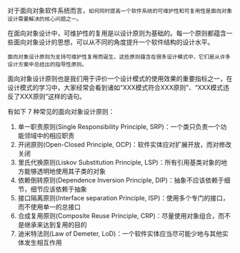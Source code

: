 对于面向对象软件系统而言，```如何同时提高一个软件系统的可维护性和可复用性是面向对象设计需要解决的核心问题之一。```

在面向对象设计中，可维护性的复用是以设计原则为基础的。每一个原则都蕴含一些面向对象设计的思想，可以从不同的角度提升一个软件结构的设计水平。

```面向对象设计原则为支持可维护性复用而诞生，这些原则蕴含在很多设计模式中，它们是从许多设计方案中总结出的指导性原则。```

面向对象设计原则也是我们用于评价一个设计模式的使用效果的重要指标之一，在设计模式的学习中，大家经常会看到诸如“XXX模式符合XXX原则”、“XXX模式违反了XXX原则”这样的语句。

有如下 7 种常见的面向对象设计原则：
1. 单一职责原则(Single Responsibility Principle, SRP)：一个类只负责一个功能领域中的相应职责
2. 开闭原则(Open-Closed Principle, OCP)：软件实体应对扩展开放，而对修改关闭
3. 里氏代换原则(Liskov Substitution Principle, LSP)：所有引用基类对象的地方能够透明地使用其子类的对象
4. 依赖倒转原则(Dependence Inversion Principle, DIP)：抽象不应该依赖于细节，细节应该依赖于抽象
5. 接口隔离原则(Interface separation Principle, ISP)：使用多个专门的接口，而不使用单一的总接口
6. 合成复用原则(Composite Reuse Principle, CRP)：尽量使用对象组合，而不是继承来达到复用的目的
7. 迪米特法则(Law of Demeter, LoD)：一个软件实体应当尽可能少地与其他实体发生相互作用
